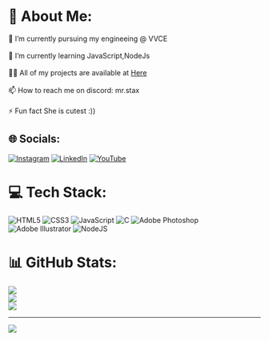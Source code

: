 # 💫 About Me:
 🔭 I’m currently pursuing my engineeing @ VVCE<br><br>🌱 I’m currently learning JavaScript,NodeJs<br><br>👨‍💻 All of my projects are available at [Here](https://nothassan.com/)<br><br>📫 How to reach me on discord: mr.stax<br><br>⚡ Fun fact She is cutest :))


## 🌐 Socials:
[![Instagram](https://img.shields.io/badge/Instagram-%23E4405F.svg?logo=Instagram&logoColor=white)](https://instagram.com/_ha.zzy__) [![LinkedIn](https://img.shields.io/badge/LinkedIn-%230077B5.svg?logo=linkedin&logoColor=white)](https://linkedin.com/in/mr.stax) [![YouTube](https://img.shields.io/badge/YouTube-%23FF0000.svg?logo=YouTube&logoColor=white)](https://youtube.com/@UCVlWxM5kqNCNmCF8gVpRW2w) 

# 💻 Tech Stack:
![HTML5](https://img.shields.io/badge/html5-%23E34F26.svg?style=flat&logo=html5&logoColor=white) ![CSS3](https://img.shields.io/badge/css3-%231572B6.svg?style=flat&logo=css3&logoColor=white) ![JavaScript](https://img.shields.io/badge/javascript-%23323330.svg?style=flat&logo=javascript&logoColor=%23F7DF1E) ![C](https://img.shields.io/badge/c-%2300599C.svg?style=flat&logo=c&logoColor=white) ![Adobe Photoshop](https://img.shields.io/badge/adobe%20photoshop-%2331A8FF.svg?style=flat&logo=adobe%20photoshop&logoColor=white) ![Adobe Illustrator](https://img.shields.io/badge/adobe%20illustrator-%23FF9A00.svg?style=flat&logo=adobe%20illustrator&logoColor=white) ![NodeJS](https://img.shields.io/badge/node.js-6DA55F?style=flat&logo=node.js&logoColor=white)
# 📊 GitHub Stats:
![](https://github-readme-stats.vercel.app/api?username=MrHassaanX&theme=github_dark&hide_border=false&include_all_commits=true&count_private=true)<br/>
![](https://github-readme-streak-stats.herokuapp.com/?user=MrHassaanX&theme=github_dark&hide_border=false)<br/>
![](https://github-readme-stats.vercel.app/api/top-langs/?username=MrHassaanX&theme=github_dark&hide_border=false&include_all_commits=true&count_private=true&layout=compact)

---
[![](https://visitcount.itsvg.in/api?id=MrHassaanX&icon=0&color=0)](https://visitcount.itsvg.in)

<!-- Proudly created with GPRM ( https://gprm.itsvg.in ) -->
